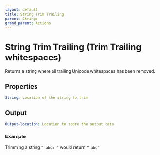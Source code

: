```yaml
---
layout: default
title: String Trim Trailing
parent: Strings
grand_parent: Actions
---
```

# String Trim Trailing (Trim Trailing whitespaces)
Returns a string where all trailing Unicode whitespaces has been removed.

## Properties
```yaml
String: Location of the string to trim
```

## Output
```yaml
Output-location: Location to store the output data
```

### Example
Trimming a string `“ abcn ”` would return `” abc”`
